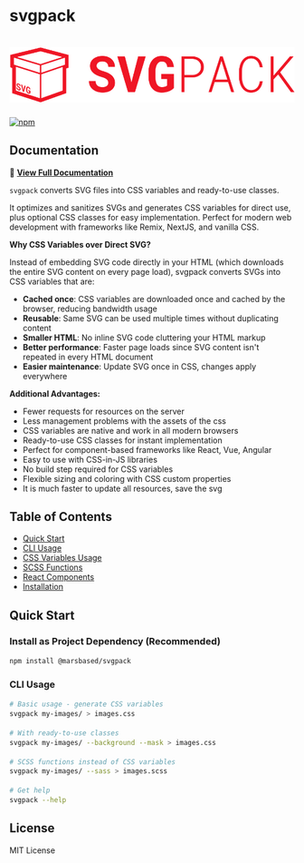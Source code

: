 # svgpack

# [![svgpack](https://raw.githubusercontent.com/MarsBased/svgpack/main/docs/svgpack-logo.png)](https://www.npmjs.com/package/@marsbased/svgpack)

[![npm](https://img.shields.io/npm/v/@marsbased/svgpack.svg?style=flat-square)](https://www.npmjs.com/package/@marsbased/svgpack)

## Documentation

📖 **[View Full Documentation](https://svgpack.marsbased.com/)**

`svgpack` converts SVG files into CSS variables and ready-to-use classes.

It optimizes and sanitizes SVGs and generates CSS variables for direct use, plus optional CSS classes for easy implementation. Perfect for modern web development with frameworks like Remix, NextJS, and vanilla CSS.

**Why CSS Variables over Direct SVG?**

Instead of embedding SVG code directly in your HTML (which downloads the entire SVG content on every page load), svgpack converts SVGs into CSS variables that are:

- **Cached once**: CSS variables are downloaded once and cached by the browser, reducing bandwidth usage
- **Reusable**: Same SVG can be used multiple times without duplicating content
- **Smaller HTML**: No inline SVG code cluttering your HTML markup
- **Better performance**: Faster page loads since SVG content isn't repeated in every HTML document
- **Easier maintenance**: Update SVG once in CSS, changes apply everywhere

**Additional Advantages:**

- Fewer requests for resources on the server
- Less management problems with the assets of the css
- CSS variables are native and work in all modern browsers
- Ready-to-use CSS classes for instant implementation
- Perfect for component-based frameworks like React, Vue, Angular
- Easy to use with CSS-in-JS libraries
- No build step required for CSS variables
- Flexible sizing and coloring with CSS custom properties
- It is much faster to update all resources, save the svg

## Table of Contents

- [Quick Start](https://svgpack.marsbased.com/quick-start/)
- [CLI Usage](https://svgpack.marsbased.com/cli-usage/)
- [CSS Variables Usage](https://svgpack.marsbased.com/css-variables/)
- [SCSS Functions](https://svgpack.marsbased.com/scss-functions/)
- [React Components](https://svgpack.marsbased.com/react-components/)
- [Installation](https://svgpack.marsbased.com/installation/)

## Quick Start

### Install as Project Dependency (Recommended)

```bash
npm install @marsbased/svgpack
```

### CLI Usage

```bash
# Basic usage - generate CSS variables
svgpack my-images/ > images.css

# With ready-to-use classes
svgpack my-images/ --background --mask > images.css

# SCSS functions instead of CSS variables
svgpack my-images/ --sass > images.scss

# Get help
svgpack --help
```

## License

MIT License